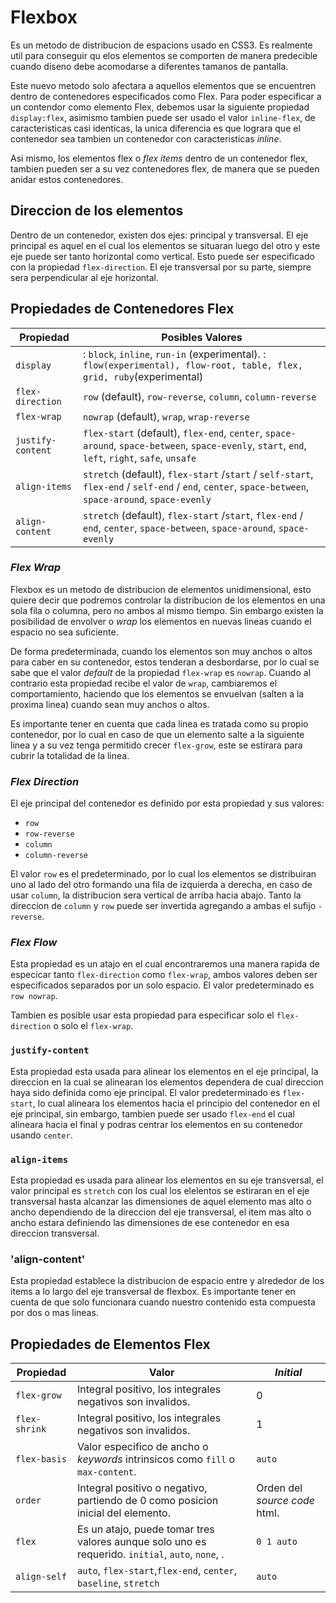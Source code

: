 # Flexbox

Es un metodo de distribucion de espacions usado en CSS3. Es realmente util para conseguir qu elos elementos se comporten de manera predecible cuando diseno debe acomodarse a diferentes tamanos de pantalla.

Este nuevo metodo solo afectara a aquellos elementos que se encuentren dentro de contenedores especificados como Flex. Para poder especificar a un contendor como elemento Flex, debemos usar la siguiente propiedad `display:flex`, asimismo tambien puede ser usado el valor `inline-flex`, de caracteristicas casi identicas, la unica diferencia es que lograra que el contenedor sea tambien un contenedor con caracteristicas *inline*.

Asi mismo, los elementos flex o *flex items* dentro de un contenedor flex, tambien pueden ser a su vez contenedores flex, de manera que se pueden anidar estos contenedores.

## Direccion de los elementos 

Dentro de un contenedor, existen dos ejes: principal y transversal. El eje principal es aquel en el cual los elementos se situaran luego del otro y este eje puede ser tanto horizontal como vertical. Esto puede ser especificado con la propiedad `flex-direction`. El eje transversal por su parte, siempre sera perpendicular al eje horizontal.

## Propiedades de Contenedores Flex

| Propiedad | Posibles Valores |
|-----------|------------------|
| `display` | <display-outside>: `block`, `inline`, `run-in` (experimental). <display-inside>: `flow(experimental), flow-root, table, flex, grid, ruby`(experimental) |
| `flex-direction` | `row` (default), `row-reverse`, `column`, `column-reverse` |
| `flex-wrap` | `nowrap` (default), `wrap`, `wrap-reverse` |
| `justify-content` | `flex-start` (default), `flex-end`, `center`, `space-around`, `space-between`, `space-evenly`, `start`, `end`, `left`, `right`, `safe`, `unsafe` |
| `align-items` | `stretch` (default), `flex-start` /`start` / `self-start`, `flex-end` / `self-end` / `end`, `center`, `space-between`, `space-around`, `space-evenly` |
| `align-content` | `stretch` (default), `flex-start` /`start`, `flex-end` / `end`, `center`, `space-between`, `space-around`, `space-evenly`  |

### *Flex Wrap*

Flexbox es un metodo de distribucion de elementos unidimensional, esto quiere decir que podremos controlar la distribucion de los elementos en una sola fila o columna, pero no ambos al mismo tiempo. Sin embargo existen la posibilidad de envolver o *wrap* los elementos en nuevas lineas cuando el espacio no sea suficiente. 

De forma predeterminada, cuando los elementos son muy anchos o altos para caber en su contenedor, estos tenderan a desbordarse, por lo cual se sabe que el valor *default* de la propiedad `flex-wrap` es `nowrap`. Cuando al contrario esta propiedad recibe el valor de `wrap`, cambiaremos el comportamiento, haciendo que los elementos se envuelvan (salten a la proxima linea) cuando sean muy anchos o altos. 

Es importante tener en cuenta que cada linea es tratada como su propio contenedor, por lo cual en caso de que un elemento salte a la siguiente linea y a su vez tenga permitido crecer `flex-grow`, este se estirara para cubrir la totalidad de la linea. 

### *Flex Direction*

El eje principal del contenedor es definido por esta propiedad y sus valores:

* `row`
* `row-reverse`
* `column`
* `column-reverse`

El valor `row` es el predeterminado, por lo cual los elementos se distribuiran uno al lado del otro formando una fila de izquierda a derecha, en caso de usar `column`, la distribucion sera vertical de arriba hacia abajo. Tanto la direccion de `column` y `row` puede ser invertida agregando a ambas el sufijo `-reverse`.

### *Flex Flow*

Esta propiedad es un atajo en el cual encontraremos una manera rapida de especicar tanto `flex-direction` como `flex-wrap`, ambos valores deben ser especificados separados por un solo espacio. El valor predeterminado es `row nowrap`.

Tambien es posible usar esta propiedad para especificar solo el `flex-direction` o solo el `flex-wrap`.

### `justify-content`

Esta propiedad esta usada para alinear los elementos en el eje principal, la direccion en la cual se alinearan los elementos dependera de cual direccion haya sido definida como eje principal. El valor predeterminado es `flex-start`, lo cual alineara los elementos hacia el principio del contenedor en el eje principal, sin embargo, tambien puede ser usado `flex-end` el cual alineara hacia el final y podras centrar los elementos en su contenedor usando `center`.

### `align-items`

Esta propiedad es usada para alinear los elementos en su eje transversal, el valor principal es `stretch` con los cual los elelentos se estiraran en el eje transversal hasta alcanzar las dimensiones de aquel elemento mas alto o ancho dependiendo de la direccion del eje transversal, el item mas alto o ancho estara definiendo las dimensiones de ese contenedor en esa direccion transversal. 

### 'align-content'

Esta propiedad establece la distribucion de espacio entre y alrededor de los items a lo largo del eje transversal de flexbox. Es importante tener en cuenta de que solo funcionara cuando nuestro contenido esta compuesta por dos o mas lineas. 

## Propiedades de Elementos Flex

| Propiedad | Valor | *Initial* |
|-----------|-------|-----------|
| `flex-grow` | Integral positivo, los integrales negativos son invalidos. | 0 |
| `flex-shrink` | Integral positivo, los integrales negativos son invalidos. | 1 |
| `flex-basis` | Valor especifico de ancho o *keywords* intrinsicos como `fill` o `max-content`. | `auto` |
| `order` | Integral positivo o negativo, partiendo de 0 como posicion inicial del elemento. | Orden del *source code* html. |
| `flex` | Es un atajo, puede tomar tres valores aunque solo uno es requerido. `initial`, `auto`, `none`, <integral-positivo>. | `0 1 auto` |
| `align-self` | `auto`, `flex-start`,`flex-end`, `center`, `baseline`, `stretch` | `auto` |


